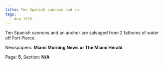 ```yaml
---  
title: Ten Spanish cannons and an  
tags:  
  - Aug 1928  
---  
```

  
Ten Spanish cannons and an anchor are salvaged from 2 fathoms of water off Fort Pierce.  
  
Newspapers: **Miami Morning News or The Miami Herald**  
  
Page: **5**, Section: **N/A** 

